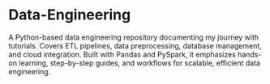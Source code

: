 # Data-Engineering
A Python-based data engineering repository documenting my journey with tutorials. Covers ETL pipelines, data preprocessing, database management, and cloud integration. Built with Pandas and PySpark, it emphasizes hands-on learning, step-by-step guides, and workflows for scalable, efficient data engineering.
